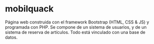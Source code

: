 # mobilquack
Página web construida con el framework Bootstrap (HTML, CSS & JS) y programada con PHP.
Se compone de un sistema de usuarios, y de un sistema de reserva de artículos.
Todo está vinculado con una base de datos.
